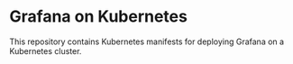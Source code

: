 # Grafana on Kubernetes

This repository contains Kubernetes manifests for deploying Grafana on a Kubernetes cluster.